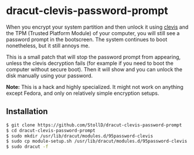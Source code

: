# dracut-clevis-password-prompt
When you encrypt your system partition and then unlock it using [clevis](https://github.com/latchset/clevis)
and the TPM (Trusted Platform Module) of your computer, you will still see
a password prompt in the bootscreen. The system continues to boot nonetheless,
but it still annoys me.

This is a small patch that will stop the password prompt from appearing, unless
the clevis decryption fails (for example if you need to boot the computer
without secure boot). Then it will show and you can unlock the disk manually
using your password.

**Note:** This is a hack and highly specialized. It might not work on anything 
except Fedora, and only on relatively simple encryption setups.

## Installation
```bash
$ git clone https://github.com/StollD/dracut-clevis-password-prompt
$ cd dracut-clevis-password-prompt
$ sudo mkdir /usr/lib/dracut/modules.d/95password-clevis
$ sudo cp module-setup.sh /usr/lib/dracut/modules.d/95password-clevis
$ sudo dracut -f
```
